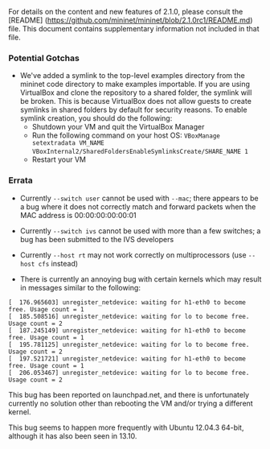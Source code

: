 For details on the content and new features of 2.1.0, please consult the [README] (https://github.com/mininet/mininet/blob/2.1.0rc1/README.md) file. This document contains supplementary information not included in that file.

### Potential Gotchas

* We've added a symlink to the top-level examples directory from the mininet code directory to make examples importable. If you are using VirtualBox and clone the repository to a shared folder, the symlink will be broken. This is because VirtualBox does not allow guests to create symlinks in shared folders by default for security reasons. To enable symlink creation, you should do the following:
    - Shutdown your VM and quit the VirtualBox Manager
    - Run the following command on your host OS: 
        `VBoxManage setextradata VM_NAME`
        `VBoxInternal2/SharedFoldersEnableSymlinksCreate/SHARE_NAME 1`
    - Restart your VM

### Errata

* Currently `--switch user` cannot be used with `--mac`; there appears to be a bug where it does not correctly match and forward packets when the MAC address is 00:00:00:00:00:01

* Currently `--switch ivs` cannot be used with more than a few switches; a bug has been submitted to the IVS developers

* Currently `--host rt` may not work correctly on multiprocessors (use `--host cfs` instead)

* There is currently an annoying bug with certain kernels which may result in messages similar to the following:

```
[  176.965603] unregister_netdevice: waiting for h1-eth0 to become free. Usage count = 1
[  185.508516] unregister_netdevice: waiting for lo to become free. Usage count = 2
[  187.245149] unregister_netdevice: waiting for h1-eth0 to become free. Usage count = 1
[  195.781125] unregister_netdevice: waiting for lo to become free. Usage count = 2
[  197.521721] unregister_netdevice: waiting for h1-eth0 to become free. Usage count = 1
[  206.053467] unregister_netdevice: waiting for lo to become free. Usage count = 2
```

This bug has been reported on launchpad.net, and there is unfortunately currently no solution other than rebooting the VM and/or trying a different kernel.

This bug seems to happen more frequently with Ubuntu 12.04.3 64-bit, although it has also been seen in 13.10.